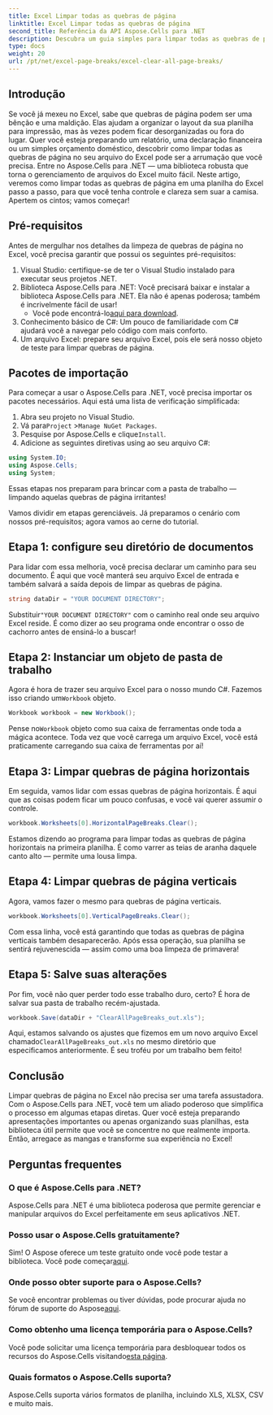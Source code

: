 ```yaml
---
title: Excel Limpar todas as quebras de página
linktitle: Excel Limpar todas as quebras de página
second_title: Referência da API Aspose.Cells para .NET
description: Descubra um guia simples para limpar todas as quebras de página no Excel usando Aspose.Cells para .NET. Siga nosso tutorial passo a passo para resultados rápidos.
type: docs
weight: 20
url: /pt/net/excel-page-breaks/excel-clear-all-page-breaks/
---
```

## Introdução

Se você já mexeu no Excel, sabe que quebras de página podem ser uma bênção e uma maldição. Elas ajudam a organizar o layout da sua planilha para impressão, mas às vezes podem ficar desorganizadas ou fora do lugar. Quer você esteja preparando um relatório, uma declaração financeira ou um simples orçamento doméstico, descobrir como limpar todas as quebras de página no seu arquivo do Excel pode ser a arrumação que você precisa. Entre no Aspose.Cells para .NET — uma biblioteca robusta que torna o gerenciamento de arquivos do Excel muito fácil. Neste artigo, veremos como limpar todas as quebras de página em uma planilha do Excel passo a passo, para que você tenha controle e clareza sem suar a camisa. Apertem os cintos; vamos começar!

## Pré-requisitos

Antes de mergulhar nos detalhes da limpeza de quebras de página no Excel, você precisa garantir que possui os seguintes pré-requisitos:

1. Visual Studio: certifique-se de ter o Visual Studio instalado para executar seus projetos .NET.
2. Biblioteca Aspose.Cells para .NET: Você precisará baixar e instalar a biblioteca Aspose.Cells para .NET. Ela não é apenas poderosa; também é incrivelmente fácil de usar!
   -  Você pode encontrá-lo[aqui para download](https://releases.aspose.com/cells/net/).
3. Conhecimento básico de C#: Um pouco de familiaridade com C# ajudará você a navegar pelo código com mais conforto.
4. Um arquivo Excel: prepare seu arquivo Excel, pois ele será nosso objeto de teste para limpar quebras de página.

## Pacotes de importação

Para começar a usar o Aspose.Cells para .NET, você precisa importar os pacotes necessários. Aqui está uma lista de verificação simplificada:

1. Abra seu projeto no Visual Studio.
2.  Vá para`Project` >`Manage NuGet Packages`.
3.  Pesquise por Aspose.Cells e clique`Install`.
4. Adicione as seguintes diretivas using ao seu arquivo C#:

```csharp
using System.IO;
using Aspose.Cells;
using System;
```

Essas etapas nos preparam para brincar com a pasta de trabalho — limpando aquelas quebras de página irritantes!

Vamos dividir em etapas gerenciáveis. Já preparamos o cenário com nossos pré-requisitos; agora vamos ao cerne do tutorial.

## Etapa 1: configure seu diretório de documentos

Para lidar com essa melhoria, você precisa declarar um caminho para seu documento. É aqui que você manterá seu arquivo Excel de entrada e também salvará a saída depois de limpar as quebras de página.

```csharp
string dataDir = "YOUR DOCUMENT DIRECTORY";
```
 Substituir`"YOUR DOCUMENT DIRECTORY"` com o caminho real onde seu arquivo Excel reside. É como dizer ao seu programa onde encontrar o osso de cachorro antes de ensiná-lo a buscar!

## Etapa 2: Instanciar um objeto de pasta de trabalho

 Agora é hora de trazer seu arquivo Excel para o nosso mundo C#. Fazemos isso criando um`Workbook` objeto.

```csharp
Workbook workbook = new Workbook();
```
 Pense no`Workbook` objeto como sua caixa de ferramentas onde toda a mágica acontece. Toda vez que você carrega um arquivo Excel, você está praticamente carregando sua caixa de ferramentas por aí!

## Etapa 3: Limpar quebras de página horizontais

Em seguida, vamos lidar com essas quebras de página horizontais. É aqui que as coisas podem ficar um pouco confusas, e você vai querer assumir o controle.

```csharp
workbook.Worksheets[0].HorizontalPageBreaks.Clear();
```
Estamos dizendo ao programa para limpar todas as quebras de página horizontais na primeira planilha. É como varrer as teias de aranha daquele canto alto — permite uma lousa limpa.

## Etapa 4: Limpar quebras de página verticais

Agora, vamos fazer o mesmo para quebras de página verticais.

```csharp
workbook.Worksheets[0].VerticalPageBreaks.Clear();
```
Com essa linha, você está garantindo que todas as quebras de página verticais também desaparecerão. Após essa operação, sua planilha se sentirá rejuvenescida — assim como uma boa limpeza de primavera!

## Etapa 5: Salve suas alterações

Por fim, você não quer perder todo esse trabalho duro, certo? É hora de salvar sua pasta de trabalho recém-ajustada.

```csharp
workbook.Save(dataDir + "ClearAllPageBreaks_out.xls");
```
 Aqui, estamos salvando os ajustes que fizemos em um novo arquivo Excel chamado`ClearAllPageBreaks_out.xls` no mesmo diretório que especificamos anteriormente. É seu troféu por um trabalho bem feito!

## Conclusão

Limpar quebras de página no Excel não precisa ser uma tarefa assustadora. Com o Aspose.Cells para .NET, você tem um aliado poderoso que simplifica o processo em algumas etapas diretas. Quer você esteja preparando apresentações importantes ou apenas organizando suas planilhas, esta biblioteca útil permite que você se concentre no que realmente importa. Então, arregace as mangas e transforme sua experiência no Excel!

## Perguntas frequentes

### O que é Aspose.Cells para .NET?
Aspose.Cells para .NET é uma biblioteca poderosa que permite gerenciar e manipular arquivos do Excel perfeitamente em seus aplicativos .NET.

### Posso usar o Aspose.Cells gratuitamente?
 Sim! O Aspose oferece um teste gratuito onde você pode testar a biblioteca. Você pode começar[aqui](https://releases.aspose.com/).

### Onde posso obter suporte para o Aspose.Cells?
 Se você encontrar problemas ou tiver dúvidas, pode procurar ajuda no fórum de suporte do Aspose[aqui](https://forum.aspose.com/c/cells/9).

### Como obtenho uma licença temporária para o Aspose.Cells?
 Você pode solicitar uma licença temporária para desbloquear todos os recursos do Aspose.Cells visitando[esta página](https://purchase.aspose.com/temporary-license/).

### Quais formatos o Aspose.Cells suporta?
Aspose.Cells suporta vários formatos de planilha, incluindo XLS, XLSX, CSV e muito mais.